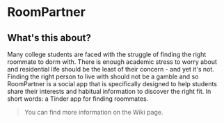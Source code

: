 # RoomPartner

## What's this about?
Many college students are faced with the struggle of finding the right roommate to dorm with. There is enough academic stress to worry about and residential life should be the least of their concern - and yet it's not. Finding the right person to live with should not be a gamble and so RoomPartner is a social app that is specifically designed to help students share their interests and habitual information to discover the right fit. In short words: a Tinder app for finding roommates.


> You can find more information on the Wiki page.
